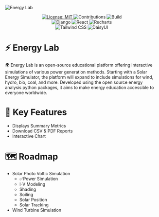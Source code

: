
![Energy Lab](https://github.com/user-attachments/assets/002c6063-9f91-4ba6-b9b7-0082252f4c4b)

<p align="center">
  <a href="https://opensource.org/licenses/MIT">
    <img src="https://img.shields.io/badge/License-MIT-green.svg" alt="License: MIT">
  </a>
  <img src="https://img.shields.io/badge/PRs-Welcome-blue?style=flat-square" alt="Contributions">
  <img src="https://img.shields.io/badge/Build-Passing-brightgreen?style=flat-square" alt="Build">
  <br>
  <img src="https://img.shields.io/badge/Django-4.2-green?style=flat-square&logo=django" alt="Django">
  <img src="https://img.shields.io/badge/React-18-blue?style=flat-square&logo=react" alt="React">
  <img src="https://img.shields.io/badge/Recharts-Data--Visualization-orange?style=flat-square&logo=recharts" alt="Recharts">
  <br>
  <img src="https://img.shields.io/badge/TailwindCSS-3.0-blue?style=flat-square&logo=tailwindcss" alt="Tailwind CSS">
  <img src="https://img.shields.io/badge/DaisyUI-Component--Library-purple?style=flat-square&logo=daisyui" alt="DaisyUI">
</p>


# ⚡ Energy Lab
🌍 Energy Lab is an open-source educational platform offering interactive simulations of various power generation methods. Starting with a Solar Energy Simulator, the platform will expand to include simulations for wind, hydro, bio, coal, and more. Developed using the open source energy analysis python packages, it aims to make energy education accessible to everyone worldwide.

# 🔑 Key Features
- Displays Summary Metrics
- Download CSV & PDF Reports
- Interactive Chart

# 🗺 Roadmap 

- Solar Photo Voltic Simulation
    - ✅Power Simulation
    - I-V Modeling
    - Shading
    - Soiling
    - Solar Position
    - Solar Tracking
- Wind Turbine Simulation

